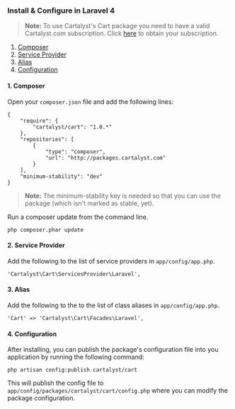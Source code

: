 ### Install & Configure in Laravel 4

> **Note:** To use Cartalyst's Cart package you need to have a valid Cartalyst.com subscription.
Click [here](https://www.cartalyst.com/pricing) to obtain your subscription.

1. [Composer](#composer)
2. [Service Provider](#service-provider)
3. [Alias](#alias)
4. [Configuration](#configuration)

<a name="composer"></a>
#### 1. Composer

Open your `composer.json` file and add the following lines:

	{
		"require": {
			"cartalyst/cart": "1.0.*"
		},
		"repositories": [
			{
				"type": "composer",
				"url": "http://packages.cartalyst.com"
			}
		],
		"minimum-stability": "dev"
	}

> **Note:** The minimum-stability key is needed so that you can use the package (which isn't marked as stable, yet).

Run a composer update from the command line.

	php composer.phar update

<a name="service-provider"></a>
#### 2. Service Provider

Add the following to the list of service providers in `app/config/app.php`.

	'Cartalyst\Cart\ServicesProvider\Laravel',

<a name="alias"></a>
#### 3. Alias

Add the following to the to the list of class aliases in `app/config/app.php`.

	'Cart' => 'Cartalyst\Cart\Facades\Laravel',

<a name="configuration"></a>
#### 4. Configuration

After installing, you can publish the package's configuration file into you application by running the following command:

	php artisan config:publish cartalyst/cart

This will publish the config file to `app/config/packages/cartalyst/cart/config.php` where you can modify the package configuration.
